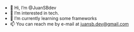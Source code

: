 - 👋 Hi, I’m @JuanSBdev
- 👀 I’m interested in tech.
- 🌱 I’m currently learning some frameworks
- 📫 You can reach me by e-mail at juansb.dev@gmail.com

<!---
JuanSBdev/JuanSBdev is a ✨ special ✨ repository because its `README.md` (this file) appears on your GitHub profile.
You can click the Preview link to take a look at your changes.
--->
